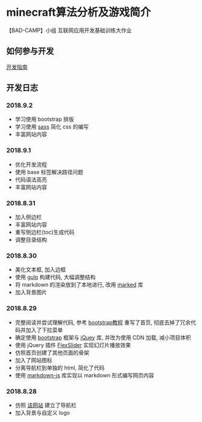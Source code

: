 # minecraft算法分析及游戏简介

【BAD-CAMP】小组 互联网应用开发基础训练大作业

## 如何参与开发

[开发指南](https://github.com/Aloxaf/minecraft_task/blob/master/开发指南.md)

## 开发日志

### 2018.9.2

- 学习使用 bootstrap 排版
- 学习使用 [sass](https://sass-lang.com/) 简化 css 的编写
- 丰富网站内容

### 2018.9.1

- 优化开发流程
- 使用 base 标签解决路径问题
- 代码语法高亮
- 丰富网站内容

### 2018.8.31

- 加入侧边栏
- 丰富网站内容
- 重写侧边栏(toc)生成代码
- 调整目录结构

### 2018.8.30

- 美化文本框, 加入边框
- 使用 [gulp](https://gulpjs.com/) 构建代码, 大幅调整结构
- 将 markdown 的渲染放到了本地进行, 改用 [marked](https://github.com/markedjs/marked) 库
- 加入背景图片

### 2018.8.29

- 完整阅读并尝试理解代码, 参考 [bootstrap教程](http://www.runoob.com/bootstrap/bootstrap-navbar.html) 重写了首页, 彻底去掉了冗余代码并加入了下拉菜单
- 确定使用 [bootstrap](https://getbootstrap.com/) 框架与 [jQuey](https://jquery.com/) 库, 并改为使用 CDN 加载, 减小项目体积
- 使用 jQuery 插件 [FlexSlider](http://flexslider.woothemes.com/) 实现幻灯片播放效果
- 仿照首页创建了其他页面的骨架
- 加入了网站图标
- 分离导航栏到单独的 html, 简化了代码
- 使用 [markdown-js](https://github.com/evilstreak/markdown-js) 库实现以 markdown 形式编写网页内容

### 2018.8.28

- 仿照 [该网站](http://phpweb.mobanzhongxin.cn/) 建立了导航栏
- 加入背景与自定义 logo
